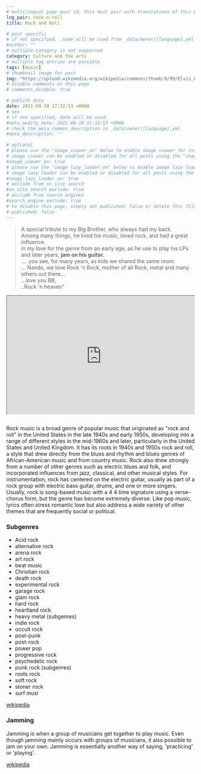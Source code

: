 ```yaml
---
# multilingual page pair id, this must pair with translations of this page. (This name must be unique)
lng_pair: rock-n-roll
title: Rock and Roll

# post specific
# if not specified, .name will be used from _data/owner/[language].yml
#author: ""
# multiple category is not supported
category: Culture and the arts
# multiple tag entries are possible
tags: [music]
# thumbnail image for post
img: "https://upload.wikimedia.org/wikipedia/commons/thumb/9/99/Elvis_Presley_promoting_Jailhouse_Rock.jpg/800px-Elvis_Presley_promoting_Jailhouse_Rock.jpg"
# disable comments on this page
# comments_disable: true

# publish date
date: 2021-09-28 17:32:53 +0900
# seo
# if not specified, date will be used.
#meta_modify_date: 2021-08-10 11:32:53 +0900
# check the meta_common_description in _data/owner/[language].yml
#meta_description: ""

# optional
# please use the "image_viewer_on" below to enable image viewer for individual pages or posts (_posts/ or [language]/_posts folders).
# image viewer can be enabled or disabled for all posts using the "image_viewer_posts: true" setting in _data/conf/main.yml.
#image_viewer_on: true
# please use the "image_lazy_loader_on" below to enable image lazy loader for individual pages or posts (_posts/ or [language]/_posts folders).
# image lazy loader can be enabled or disabled for all posts using the "image_lazy_loader_posts: true" setting in _data/conf/main.yml.
#image_lazy_loader_on: true
# exclude from on site search
#on_site_search_exclude: true
# exclude from search engines
#search_engine_exclude: true
# to disable this page, simply set published: false or delete this file
# published: false
---
```


<!--
<div style="position:relative;padding-bottom:56.25%;padding-top:35px;height:0;margin-bottom:2em;overflow:hidden">
<iframe style="position:absolute;top:0;left:0;width:100%;height:100%"  src="https://www.youtube.com/embed/wMsazR6Tnf8?si=ncCeNEbpLX0ZF9Ye" title="YouTube video player"  allowfullscreen>
</iframe>
</div>
-->

> A special tribute to my Big Brother, who always had my back. \
> Among many things, he lived his music, loved rock, and had a great influence. \
> in my love for the genre from an early age, as he use to play his LPs and later years, <strong>jam on his guitar.</strong>  
> .... you see, for many years, as kids we shared the same room. \
> ... Nando, we love Rock 'n Rock, mother of all Rock, metal and many others out there... \
> ...love you BB, \
> ..Rock 'n heaven"

<div style="position:relative;padding-bottom:56.25%;padding-top:35px;height:0;margin-bottom:2em;overflow:hidden">
<iframe style="position:absolute;top:0;left:0;width:100%;height:100%"  src="https://www.youtube.com/embed/16Lnwov2sfQ?si=gGyXntrQQEFc_ay_" title="YouTube video player"  allowfullscreen>
</iframe>
</div>

Rock music is a broad genre of popular music that originated as "rock and roll" in the United States in the late 1940s and early 1950s, developing into a range of different styles in the mid-1960s and later, particularly in the United States and United Kingdom.
It has its roots in 1940s and 1950s rock and roll, a style that drew directly from the blues and rhythm and blues genres of African-American music and from country music. Rock also drew strongly from a number of other genres such as electric blues and folk, and incorporated influences from jazz, classical, and other musical styles. For instrumentation, rock has centered on the electric guitar, usually as part of a rock group with electric bass guitar, drums, and one or more singers. Usually, rock is song-based music with a 4
4 time signature using a verse–chorus form, but the genre has become extremely diverse. Like pop music, lyrics often stress romantic love but also address a wide variety of other themes that are frequently social or political.

### Subgenres

- Acid rock
- alternative rock
- arena rock
- art rock
- beat music
- Christian rock
- death rock
- experimental rock
- garage rock
- glam rock
- hard rock
- heartland rock
- heavy metal (subgenres)
- indie rock
- occult rock
- post-punk
- post-rock
- power pop
- progressive rock
- psychedelic rock
- punk rock (subgenres)
- roots rock
- soft rock
- stoner rock
- surf musi

[wikipedia](https://en.wikipedia.org/wiki/Rock_and_roll)

### Jamming

Jamming is when a group of musicians get together to play music. Even though jamming mainly occurs with groups of musicians, it also possible to jam on your own.
Jamming is essentially another way of saying, 'practicing' or 'playing'.

[wikipedia](https://en.wikipedia.org/wiki/Jam_session)
